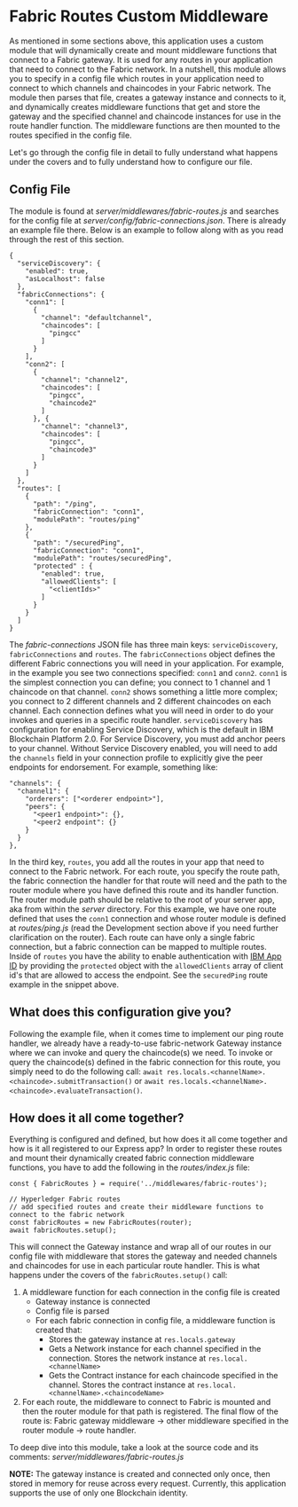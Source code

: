 # Fabric Routes Custom Middleware

As mentioned in some sections above, this application uses a custom module that will dynamically create and mount middleware functions that connect to a Fabric gateway. It is used for any routes in your application that need to connect to the Fabric network. In a nutshell, this module allows you to specify in a config file which routes in your application need to connect to which channels and chaincodes in your Fabric network. The module then parses that file, creates a gateway instance and connects to it, and dynamically creates middleware functions that get and store the gateway and the specified channel and chaincode instances for use in the route handler function. The middleware functions are then mounted to the routes specified in the config file.

Let's go through the config file in detail to fully understand what happens under the covers and to fully understand how to configure our file.

## Config File
The module is found at *server/middlewares/fabric-routes.js* and searches for the config file at *server/config/fabric-connections.json*. There is already an example file there. Below is an example to follow along with as you read through the rest of this section.

```
{
  "serviceDiscovery": {
    "enabled": true,
    "asLocalhost": false
  },
  "fabricConnections": {
    "conn1": [
      {
        "channel": "defaultchannel",
        "chaincodes": [
          "pingcc"
        ]
      }
    ],
    "conn2": [
      {
        "channel": "channel2",
        "chaincodes": [
          "pingcc",
          "chaincode2"
        ]
      }, {
        "channel": "channel3",
        "chaincodes": [
          "pingcc",
          "chaincode3"
        ]
      }
    ]
  },
  "routes": [
    {
      "path": "/ping",
      "fabricConnection": "conn1",
      "modulePath": "routes/ping"
    },
    {
      "path": "/securedPing",
      "fabricConnection": "conn1",
      "modulePath": "routes/securedPing", 
      "protected" : {
        "enabled": true, 
        "allowedClients": [
          "<clientIds>"
        ]
      }
    }
  ]
}
```

The *fabric-connections* JSON file has three main keys: `serviceDiscovery`, `fabricConnections` and `routes`. The `fabricConnections` object defines the different Fabric connections you will need in your application. For example, in the example you see two connections specified: `conn1` and `conn2`. `conn1` is the simplest connection you can define; you connect to 1 channel and 1 chaincode on that channel. `conn2` shows something a little more complex; you connect to 2 different channels and 2 different chaincodes on each channel. Each connection defines what you will need in order to do your invokes and queries in a specific route handler. `serviceDiscovery` has configuration for enabling Service Discovery, which is the default in IBM Blockchain Platform 2.0. For Service Discovery, you must add anchor peers to your channel. Without Service Discovery enabled, you will need to add the `channels` field in your connection profile to explicitly give the peer endpoints for endorsement. For example, something like:

```
"channels": {
  "channel1": {
    "orderers": ["<orderer endpoint>"],
    "peers": {
      "<peer1 endpoint>": {},
      "<peer2 endpoint": {}
    }
  }
},
```

In the third key, `routes`, you add all the routes in your app that need to connect to the Fabric network. For each route, you specify the route path, the fabric connection the handler for that route will need and the path to the router module where you have defined this route and its handler function. The router module path should be relative to the root of your server app, aka from within the *server* directory. For this example, we have one route defined that uses the `conn1` connection and whose router module is defined at *routes/ping.js* (read the Development section above if you need further clarification on the router). Each route can have only a single fabric connection, but a fabric connection can be mapped to multiple routes. Inside of `routes` you have the ability to enable authentication with [IBM App ID](https://cloud.ibm.com/docs/services/appid?topic=appid-about#about) by providing the `protected` object with the `allowedClients` array of client id's that are allowed to access the endpoint. See the `securedPing` route example in the snippet above.


## What does this configuration give you?
Following the example file, when it comes time to implement our ping route handler, we already have a ready-to-use fabric-network Gateway instance where we can invoke and query the chaincode(s) we need. To invoke or query the chaincode(s) defined in the fabric connection for this route, you simply need to do the following call: `await res.locals.<channelName>.<chaincode>.submitTransaction()` or `await res.locals.<channelName>.<chaincode>.evaluateTransaction()`.

## How does it all come together?
Everything is configured and defined, but how does it all come together and how is it all registered to our Express app? In order to register these routes and mount their dynamically created fabric connection middleware functions, you have to add the following in the *routes/index.js* file:

```
const { FabricRoutes } = require('../middlewares/fabric-routes');

// Hyperledger Fabric routes
// add specified routes and create their middleware functions to connect to the fabric network
const fabricRoutes = new FabricRoutes(router);
await fabricRoutes.setup();
```

This will connect the Gateway instance and wrap all of our routes in our config file with middleware that stores the gateway and needed channels and chaincodes for use in each particular route handler. This is what happens under the covers of the `fabricRoutes.setup()` call:

1) A middleware function for each connection in the config file is created
   * Gateway instance is connected
   * Config file is parsed
   * For each fabric connection in config file, a middleware function is created that:
     * Stores the gateway instance at `res.locals.gateway`
     * Gets a Network instance for each channel specified in the connection. Stores the network instance at `res.local.<channelName>`
     * Gets the Contract instance for each chaincode specified in the channel. Stores the contract instance at `res.local.<channelName>.<chaincodeName>`
2) For each route, the middleware to connect to Fabric is mounted and then the router module for that path is registered. The final flow of the route is: Fabric gateway middleware -> other middleware specified in the router module -> route handler.

To deep dive into this module, take a look at the source code and its comments: *server/middlewares/fabric-routes.js*

**NOTE:** The gateway instance is created and connected only once, then stored in memory for reuse across every request. Currently, this application supports the use of only one Blockchain identity.
